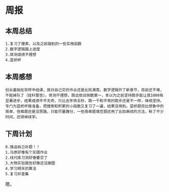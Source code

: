 # 周报

## 本周总结
    1.复习了搜索，以及之前碰到的一些实用函数
    2.数字逻辑跟上进度
    3.体测成绩不理想
    4.蓝桥杯
## 本周感想
    创业基础在欢呼中结课，我对自己交的作业还是比较满意。数字逻辑开了新章节，目前还不难，不能掉队了（挂科警告）。体测不理想，跳远依旧倒数第一，本以为之前坚持跑步能让我1000有显著进步，结果成绩平平无奇，只比去年快五秒，跑一千和平常的跑步还是不一样，继续坚持。专门为蓝桥杯做准备，把搜索和积累的小函数又复习了一遍，结果没用到。蓝桥题目比想象中的简单，但难题还是没思路，只能尽量蹭分，一些简单题填空题还用了比较麻烦的方法，耗了不少时间，还得继续学。
## 下周计划
    0.强迫自己补题！！
    1.马原好像有个实践作业
    2.线代练习测好像要交了
    3.大物实验报告好像还没画图
    4.学习明天的算法
    5.复习并查集

嗯。

